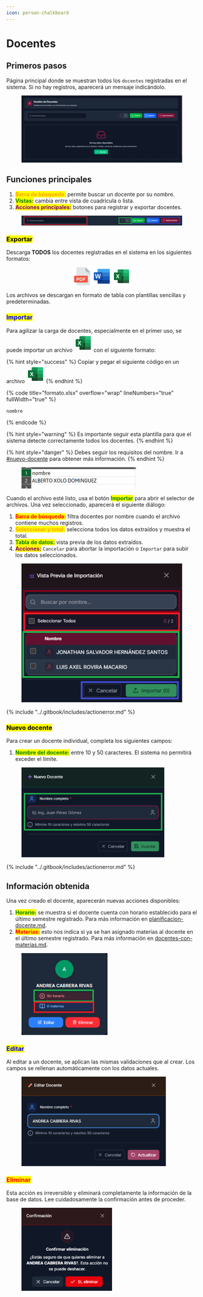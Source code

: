 ```yaml
---
icon: person-chalkboard
---
```


# Docentes

## Primeros pasos

Página principal donde se muestran todos los `docentes` registradas en el sistema. Si no hay registros, aparecerá un mensaje indicándolo.

<figure><img src="../.gitbook/assets/Captura de pantalla 2025-10-09 184325.png" alt=""><figcaption></figcaption></figure>

## Funciones principales

1. <mark style="color:orange;">**Barra de búsqueda:**</mark> permite buscar un docente por su nombre.
2. <mark style="color:green;">**Vistas:**</mark> cambia entre vista de cuadrícula o lista.
3. <mark style="color:purple;">**Acciones principales:**</mark> botones para registrar y exportar docentes.

<figure><img src="../.gitbook/assets/Captura de pantalla 2025-10-09 184506.png" alt=""><figcaption></figcaption></figure>

### <mark style="color:$success;">Exportar</mark>

Descarga **TODOS** los docentes registradas en el sistema en los siguientes formatos:

<div align="center"><img src="../.gitbook/assets/pdf-24.svg" alt=""> <img src="../.gitbook/assets/word-24.svg" alt=""> <img src="../.gitbook/assets/excel-24.svg" alt=""></div>

Los archivos se descargan en formato de tabla con plantillas sencillas y predeterminadas.

### <mark style="color:blue;">Importar</mark>

Para agilizar la carga de docentes, especialmente en el primer uso, se puede importar un archivo ![](../.gitbook/assets/excel-24.svg) con el siguiente formato:

{% hint style="success" %}
Copiar y pegar el siguiente código en un archivo ![](../.gitbook/assets/excel-24.svg)
{% endhint %}

{% code title="formato.xlsx" overflow="wrap" lineNumbers="true" fullWidth="true" %}
```csv
nombre
```
{% endcode %}

{% hint style="warning" %}
Es importante seguir esta plantilla para que el sistema detecte correctamente todos los docentes.
{% endhint %}

{% hint style="danger" %}
Debes seguir los requisitos del nombre. Ir a [#nuevo-docente](docentes.md#nuevo-docente "mention") para obtener más información.
{% endhint %}

<figure><img src="../.gitbook/assets/Captura de pantalla 2025-10-09 185030.png" alt=""><figcaption></figcaption></figure>

Cuando el archivo esté listo, usa el botón <mark style="color:green;">**Importar**</mark> para abrir el selector de archivos. Una vez seleccionado, aparecerá el siguiente diálogo:

1. <mark style="color:red;">**Barra de búsqueda:**</mark> filtra docentes por nombre cuando el archivo contiene muchos registros.
2. <mark style="color:orange;">**Seleccionar y total:**</mark> selecciona todos los datos extraídos y muestra el total.
3. <mark style="color:green;">**Tabla de datos:**</mark> vista previa de los datos extraídos.
4. <mark style="color:purple;">**Acciones:**</mark> `Cancelar` para abortar la importación o `Importar` para subir los datos seleccionados.

<figure><img src="../.gitbook/assets/Captura de pantalla 2025-10-09 185144.png" alt=""><figcaption></figcaption></figure>

{% include "../.gitbook/includes/actionerror.md" %}

### <mark style="color:$primary;">Nuevo docente</mark>

Para crear un docente individual, completa los siguientes campos:

1. <mark style="color:green;">**Nombre del docente:**</mark> entre 10 y 50 caracteres. El sistema no permitirá exceder el límite.

<figure><img src="../.gitbook/assets/Captura de pantalla 2025-10-09 185423.png" alt="" width="377"><figcaption></figcaption></figure>

{% include "../.gitbook/includes/actionerror.md" %}

## Información obtenida

Una vez creado el docente, aparecerán nuevas acciones disponibles:

1. <mark style="color:green;">**Horario:**</mark> se muestra si el docente cuenta con horario establecido para el último semestre registrado. Para más información en [planificacion-docente.md](../gestion-de-horarios/planificacion-docente.md "mention").
2. <mark style="color:red;">**Materias:**</mark> esto nos indica si ya se han asignado materias al docente en el último semestre registrado. Para más información en [docentes-con-materias.md](../relaciones/docentes-con-materias.md "mention").

<figure><img src="../.gitbook/assets/Captura de pantalla 2025-10-09 185837.png" alt="" width="227"><figcaption></figcaption></figure>

### <mark style="color:blue;">Editar</mark>

Al editar a un docente, se aplican las mismas validaciones que al crear. Los campos se rellenan automáticamente con los datos actuales.

<figure><img src="../.gitbook/assets/Captura de pantalla 2025-10-09 190652.png" alt="" width="381"><figcaption></figcaption></figure>

### <mark style="color:red;">Eliminar</mark>

Esta acción es irreversible y eliminará completamente la información de la base de datos. Lee cuidadosamente la confirmación antes de proceder.

<figure><img src="../.gitbook/assets/Captura de pantalla 2025-10-09 190746.png" alt="" width="239"><figcaption></figcaption></figure>
